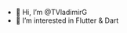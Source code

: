 - 👋 Hi, I’m @TVladimirG
- 👀 I’m interested in Flutter & Dart



<!---
TVladimirG/TVladimirG is a ✨ special ✨ repository because its `README.md` (this file) appears on your GitHub profile.
You can click the Preview link to take a look at your changes.
--->
